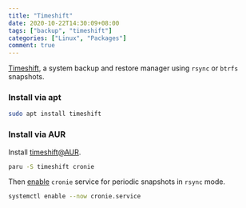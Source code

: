 ```yaml
---
title: "Timeshift"
date: 2020-10-22T14:30:09+08:00
tags: ["backup", "timeshift"]
categories: ["Linux", "Packages"]
comment: true
---
```


[Timeshift](https://github.com/teejee2008/timeshift), a system backup and restore manager using `rsync` or `btrfs` snapshots.

<!--more-->

### Install via apt

```bash
sudo apt install timeshift
```

### Install via AUR

Install [timeshift@AUR](https://aur.archlinux.org/packages/timeshift/).

```bash
paru -S timeshift cronie
```

Then [enable](https://endeavouros.com/docs/applications/backup/timeshift/) `cronie` service for periodic snapshots in `rsync` mode.

```bash
systemctl enable --now cronie.service
```
